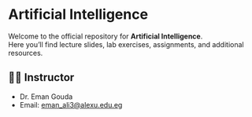 # Artificial Intelligence

Welcome to the official repository for **Artificial Intelligence**.  
Here you’ll find lecture slides, lab exercises, assignments, and additional resources.

## 🧑‍🏫 Instructor
- Dr. Eman Gouda
- Email: eman_ali3@alexu.edu.eg 
